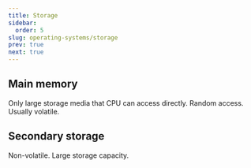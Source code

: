 ```yaml
---
title: Storage
sidebar:
  order: 5
slug: operating-systems/storage
prev: true
next: true
---
```


## Main memory

Only large storage media that CPU can access directly. Random access. Usually volatile.

## Secondary storage

Non-volatile. Large storage capacity.
